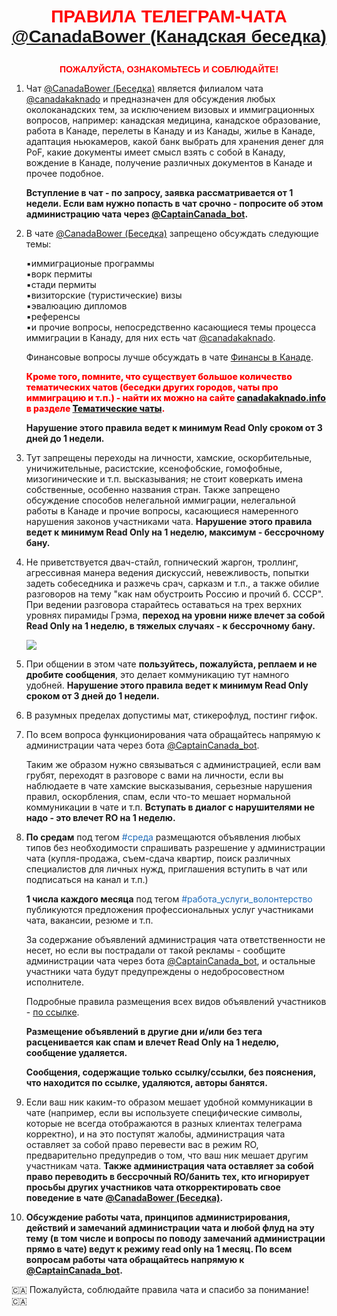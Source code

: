<p style="color:red; font-family:arial; font-weight:800; text-align:center; font-size:2em; "><a name="rules"></a>ПРАВИЛА ТЕЛЕГРАМ-ЧАТА<br><a href="https://t.me/CanadaBower">@CanadaBower (Канадская беседка)</a></p>

<p style="color:red; font-family:arial; font-weight:800; text-align:center; font-size:1em; ">ПОЖАЛУЙСТА, ОЗНАКОМЬТЕСЬ И СОБЛЮДАЙТЕ!</p>

1. Чат [@CanadaBower (Беседка)](https://t.me/CanadaBower) является филиалом чата [@canadakaknado](https://t.me/canadakaknado) и предназначен для обсуждения любых околоканадских тем, за исключением визовых и иммиграционных вопросов, например: канадская медицина, канадское образование, работа в Канаде, перелеты в Канаду и из Канады, жилье в Канаде, адаптация ньюкамеров, какой банк выбрать для хранения денег для PoF, какие документы имеет смысл взять с собой в Канаду, вождение в Канаде, получение различных документов в Канаде и прочее подобное.

    __Вступление в чат - по запросу, заявка рассматривается от 1 недели. Если вам нужно попасть в чат срочно - попросите об этом администрацию чата через [@CaptainCanada_bot](https://t.me/CaptainCanada_bot).__

2. В чате [@CanadaBower (Беседка)](https://t.me/CanadaBower) запрещено обсуждать следующие темы:

    ▪️иммиграционые программы  
    ▪️ворк пермиты  
    ▪️стади пермиты  
    ▪️визиторские (туристические) визы   
    ▪️эвалюацию дипломов  
    ▪️референсы  
    ▪️и прочие вопросы, непосредственно касающиеся темы процесса иммиграции в Канаду, для них есть чат [@canadakaknado](https://t.me/canadakaknado).<br>
    
    Финансовые вопросы лучше обсуждать в чате [Финансы в Канаде](https://t.me/canada_finances).<br>
   
    <span style="color:red; font-weight:800;">Кроме того, помните, что существует большое количество тематических чатов (беседки других городов, чаты про иммиграцию и т.п.) - найти их можно на сайте [canadakaknado.info](https://canadakaknado.info) в разделе [Тематические чаты](https://canadakaknado.info/#chats).</span><br>

    __Нарушение этого правила ведет к минимум Read Only сроком от 3 дней до 1 недели.__

3. Тут запрещены переходы на личности, хамские, оскорбительные, уничижительные, расистские, ксенофобские, гомофобные, мизогинические и т.п. высказывания; не стоит коверкать имена собственные, особенно названия стран. Также запрещено обсуждение способов нелегальной иммиграции, нелегальной работы в Канаде и прочие вопросы, касающиеся намеренного нарушения законов участниками чата. __Нарушение этого правила ведет к минимум Read Only на 1 неделю, максимум - бессрочному бану.__

4. Не приветствуется двач-стайл, гопнический жаргон, троллинг, агрессивная манера ведения дискуссий, невежливость, попытки задеть собеседника и разжечь срач, сарказм и т.п., а также обилие разговоров на тему "как нам обустроить Россию и прочий б. СССР". При ведении разговора старайтесь оставаться на трех верхних уровнях пирамиды Грэма, __переход на уровни ниже влечет за собой Read Only на 1 неделю, в тяжелых случаях - к бессрочному бану.__

    <img src="https://user-images.githubusercontent.com/35202703/163300846-c5043e06-731d-48f5-8dfb-196bd1610c71.png">

5. При общении в этом чате __пользуйтесь, пожалуйста, реплаем и не дробите сообщения__, это делает коммуникацию тут намного удобней. __Нарушение этого правила ведет к минимум Read Only сроком от 3 дней до 1 недели.__

6. В разумных пределах допустимы мат, стикерофлуд, постинг гифок. 

7. По всем вопроса функционирования чата обращайтесь напрямую к администрации чата через бота [@CaptainCanada_bot](https://t.me/CaptainCanada_bot).<br>

    Таким же образом нужно связываться с администрацией, если вам грубят, переходят в разговоре с вами на личности, если вы наблюдаете в чате хамские высказывания, серьезные нарушения правил, оскорбления, спам, если что-то мешает нормальной коммуникации в чате и т.п. __Вступать в диалог с нарушителями не надо - это влечет RO на 1 неделю.__<br> 
    
8. __По средам__ под тегом <span style="color: #1d6ab8">#среда</span> размещаются объявления любых типов без необходимости спрашивать разрешение у администрации чата (купля-продажа, съем-сдача квартир, поиск различных специалистов для личных нужд, приглашения вступить в чат или подписаться на канал и т.п.) 
    
    __1 числа каждого месяца__ под тегом <span style="color: #1d6ab8">#работа_услуги_волонтерство</span> публикуются предложения профессиональных услуг участниками чата, вакансии, резюме и т.п. 
    
    За содержание объявлений администрация чата ответственности не несет, но если вы пострадали от такой рекламы - сообщите администрации чата через бота [@CaptainCanada_bot](https://t.me/CaptainCanada_bot), и остальные участники чата будут предупреждены о недобросовестном исполнителе. 

    Подробные правила размещения всех видов объявлений участников - [по ссылке](https://t.me/CanadaBower/485060).
    
    __Размещение объявлений в другие дни и/или без тега расценивается как спам и влечет Read Only на 1 неделю, сообщение удаляется.__
    
    __Сообщения, содержащие только ссылку/ссылки, без пояснения, что находится по ссылке, удаляются, авторы банятся.__

9. Если ваш ник каким-то образом мешает удобной коммуникации в чате (например, если вы используете специфические символы, которые не всегда отображаются в разных клиентах телеграма корректно), и на это поступят жалобы, администрация чата оставляет за собой право перевести вас в режим RO, предварительно предупредив о том, что ваш ник мешает другим участникам чата. __Также администрация чата оставляет за собой право переводить в бессрочный RO/банить тех, кто игнорирует просьбы других участников чата откорректировать свое поведение в чате [@CanadaBower (Беседка)](https://t.me/CanadaBower).__

10. __Обсуждение работы чата, принципов администрирования, действий и замечаний администрации чата и любой флуд на эту тему (в том числе и вопросы по поводу замечаний администрации прямо в чате) ведут к режиму read only на 1 месяц. По всем вопросам работы чата обращайтесь напрямую к [@CaptainCanada_bot](https://t.me/CaptainCanada_bot).__  

🇨🇦 Пожалуйста, соблюдайте правила чата и спасибо за понимание! 🇨🇦
